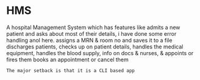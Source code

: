 # HMS

A hospital Management System which has features like
admits a new patient and asks about most of their details, i have done some error handling anol here. assigns a MRN & room no and saves it to a file
discharges patients,
checks up on patient details,
handles the medical equipment,
handles the blood supply,
info on docs & nurses, & appoints or fires them
books an appointment or cancel them

    The major setback is that it is a CLI based app

